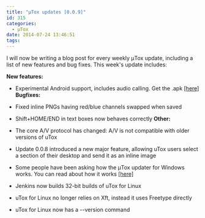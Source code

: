 ```yaml
---
title: "μTox updates [0.0.9]"
id: 315
categories:
  - μTox
date: 2014-07-24 13:46:51
tags:
---
```


I will now be writing a blog post for every weekly μTox update, including a list of new features and bug fixes. This week's update includes:

**New features:**

*   Experimental Android support, includes audio calling. Get the .apk [[here]](https://jenkins.libtoxcore.so/job/uTox_android/lastSuccessfulBuild/artifact/future.apk)
**Bugfixes:**

*   Fixed inline PNGs having red/blue channels swapped when saved
*   Shift+HOME/END in text boxes now behaves correctly
**Other:**

*   The core A/V protocol has changed: A/V is not compatible with older versions of uTox
*   Update 0.0.8 introduced a new major feature, allowing uTox users select a section of their desktop and send it as an inline image
*   Some people have been asking how the μTox updater for Windows works. You can read about how it works [[here]](https://github.com/notsecure/utox-update)
*   Jenkins now builds 32-bit builds of uTox for Linux
*   uTox for Linux no longer relies on Xft, instead it uses Freetype directly
*   uTox for Linux now has a --version command
